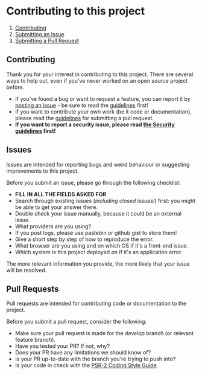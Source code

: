 # Contributing to this project

1. [Contributing](#contributing)
2. [Submitting an Issue](#issues)
3. [Submitting a Pull Request](#pull-requests)

## Contributing

Thank you for your interest in contributing to this project. There are several 
ways to help out, even if you've never worked on an open source project before. 

* If you've found a bug or want to request a feature, you can report it by 
  [posting an issue] - be sure to read the [guidelines](#issues) first! 
* If you want to contribute your own work (be it code or documentation), please 
  read the [guidelines](#pull-requests) for submitting a pull request.
* **If you want to report a security issue, please read 
  [the Security guidelines](SECURITY.md) first!**

## Issues

Issues are intended for reporting bugs and weird behaviour or suggesting 
improvements to this project.

Before you submit an issue, please go through the following checklist:

* **FILL IN ALL THE FIELDS ASKED FOR**
* Search through existing issues (*including closed issues!*) first: you might 
  be able to get your answer there.
* Double check your issue manually, because it could be an external issue.
* What providers are you using?
* If you post logs, please use pastebin or github gist to store them!
* Give a short step by step of how to reproduce the error.
* What browser are you using and on which OS if it's a front-end issue.
* Which system is this project deployed on if it's an application error.

The more relevant information you provide, the more likely that your issue will
be resolved.

## Pull Requests

Pull requests are intended for contributing code or documentation to the 
project. 

Before you submit a pull request, consider the following:

* Make sure your pull request is made for the *develop* branch (or relevant 
  feature branch).
* Have you tested your PR? If not, why?
* Does your PR have any limitations we should know of?
* Is your PR up-to-date with the branch you're trying to push into?
* Is your code in check with the [PSR-2 Coding Style Guide].

 
 

[posting an issue]: https://github.com/StadGent/php_package_services-opening-hours/issues/new
[PSR-2 Coding Style Guide]: http://www.php-fig.org/psr/psr-2/

